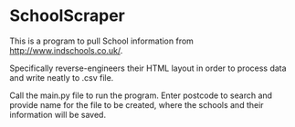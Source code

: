 # SchoolScraper

This is a program to pull School information from http://www.indschools.co.uk/.

Specifically reverse-engineers their HTML layout in order to process data and write neatly to .csv file.

Call the main.py file to run the program.  Enter postcode to search and provide name for the file to be created, where the schools and their information will be saved.
